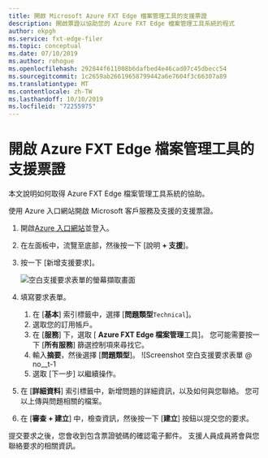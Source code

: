 ```yaml
---
title: 開啟 Microsoft Azure FXT Edge 檔案管理工具的支援票證
description: 開啟票證以協助您的 Azure FXT Edge 檔案管理工具系統的程式
author: ekpgh
ms.service: fxt-edge-filer
ms.topic: conceptual
ms.date: 07/10/2019
ms.author: rohogue
ms.openlocfilehash: 292844f611008b6dafbed4e46cad07c45dbecc54
ms.sourcegitcommit: 1c2659ab26619658799442a6e7604f3c66307a89
ms.translationtype: MT
ms.contentlocale: zh-TW
ms.lasthandoff: 10/10/2019
ms.locfileid: "72255975"
---
```

# <a name="open-a-support-ticket-for-the-azure-fxt-edge-filer"></a>開啟 Azure FXT Edge 檔案管理工具的支援票證

本文說明如何取得 Azure FXT Edge 檔案管理工具系統的協助。

使用 Azure 入口網站開啟 Microsoft 客戶服務及支援的支援票證。

1. 開啟[Azure 入口網站](https://portal.azure.com/)並登入。
1. 在左面板中，流覽至底部，然後按一下 [說明 **+ 支援**]。
1. 按一下 [新增支援要求]。 

   ![空白支援要求表單的螢幕擷取畫面](media/fxt-support-blank.png)

1. 填寫要求表單。  
    1. 在 [**基本**] 索引標籤中，選擇 [**問題類型**``Technical``]。 
    1. 選取您的訂用帳戶。 
    1. 在 [**服務**] 下，選取 [ **Azure FXT Edge 檔案管理**工具]。 您可能需要按一下 [**所有服務**] 篩選控制項來尋找它。 
    1. 輸入**摘要**，然後選擇 [**問題類型**]。 
    ![Screenshot 空白支援要求表單 @ no__t-1 
    1. 選取 [下一步] 以繼續操作。 
1. 在 [**詳細資料**] 索引標籤中，新增問題的詳細資訊，以及如何與您聯絡。 您可以上傳與問題相關的檔案。 
1. 在 [**審查 + 建立**] 中，檢查資訊，然後按一下 [**建立**] 按鈕以提交您的要求。

提交要求之後，您會收到包含票證號碼的確認電子郵件。 支援人員成員將會與您聯絡要求的相關資訊。
